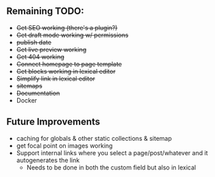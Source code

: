 ## Remaining TODO:

- ~~Get SEO working (there's a plugin?)~~
- ~~Get draft mode working w/ permissions~~
- ~~publish date~~
- ~~Get live preview working~~
- ~~Get 404 working~~
- ~~Connect homepage to page template~~
- ~~Get blocks working in lexical editor~~
- ~~Simplify link in lexical editor~~
- ~~sitemaps~~
- ~~Documentation~~
- Docker


## Future Improvements

- caching for globals & other static collections & sitemap
- get focal point on images working
- Support internal links where you select a page/post/whatever and it autogenerates the link
  - Needs to be done in both the custom field but also in lexical